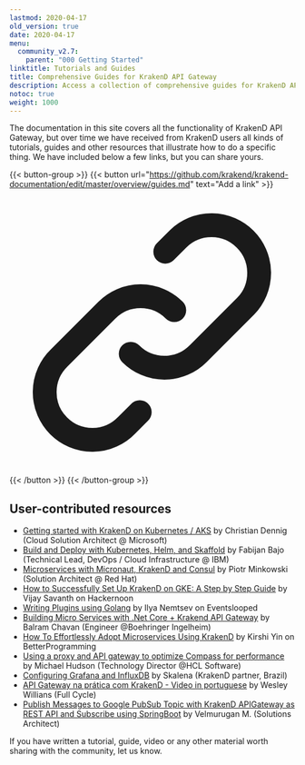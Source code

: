 ```yaml
---
lastmod: 2020-04-17
old_version: true
date: 2020-04-17
menu:
  community_v2.7:
    parent: "000 Getting Started"
linktitle: Tutorials and Guides
title: Comprehensive Guides for KrakenD API Gateway
description: Access a collection of comprehensive guides for KrakenD API Gateway, providing step-by-step instructions and best practices for various use cases
notoc: true
weight: 1000
---
```

The documentation in this site covers all the functionality of KrakenD API Gateway, but over time we have received from KrakenD users all kinds of tutorials, guides and other resources that illustrate how to do a specific thing. We have included below a few links, but you can share yours.

{{< button-group >}}
{{< button url="https://github.com/krakend/krakend-documentation/edit/master/overview/guides.md" text="Add a link" >}}<svg xmlns="http://www.w3.org/2000/svg" class="h-6 w-6" fill="none" viewBox="0 0 24 24" stroke="currentColor">
  <path stroke-linecap="round" stroke-linejoin="round" stroke-width="2" d="M13.828 10.172a4 4 0 00-5.656 0l-4 4a4 4 0 105.656 5.656l1.102-1.101m-.758-4.899a4 4 0 005.656 0l4-4a4 4 0 00-5.656-5.656l-1.1 1.1" />
</svg>
{{< /button >}}
{{< /button-group >}}


## User-contributed resources

- [Getting started with KrakenD on Kubernetes / AKS](https://partlycloudy.blog/2021/02/17/getting-started-with-krakend-on-kubernetes-aks/) by Christian Dennig (Cloud Solution Architect @ Microsoft)
- [Build and Deploy with Kubernetes, Helm, and Skaffold](https://betterprogramming.pub/maintainability-in-the-face-of-api-complexity-e23531e2d322) by Fabijan Bajo (Technical Lead, DevOps / Cloud Infrastructure @ IBM)
- [Microservices with Micronaut, KrakenD and Consul](https://piotrminkowski.com/2021/02/23/microservices-with-micronaut-krakend-and-consul/) by Piotr Minkowski (Solution Architect @ Red Hat)
- [How to Successfully Set Up KrakenD on GKE: A Step by Step Guide](https://hackernoon.com/how-to-successfully-set-up-krakend-on-gke-a-step-by-step-guide-ny22311c) by Vijay Savanth on Hackernoon
- [Writing Plugins using Golang](https://www.eventslooped.com/posts/krakend-writing-plugins/) by Ilya Nemtsev on Eventslooped
- [Building Micro Services with .Net Core + Krakend API Gateway](https://balramchavan.medium.com/building-micro-services-with-net-core-krakend-api-gateway-fad036f10298) by Balram Chavan (Engineer @Boehringer Ingelheim)
- [How To Effortlessly Adopt Microservices Using KrakenD](https://betterprogramming.pub/how-to-effortlessly-adopt-microservices-using-krakend-28c265573877) by Kirshi Yin on BetterProgramming
- [Using a proxy and API gateway to optimize Compass for performance](https://blog.hcltechsw.com/compass/using-a-proxy-and-api-gateway-to-optimize-compass-for-performance/) by Michael Hudson (Technology Director @HCL Software)
- [Configuring Grafana and InfluxDB](https://skalena.github.io/api-methodology/public/cont/krakend-grafana-influxdb/) by Skalena (KrakenD partner, Brazil)
- [API Gateway na prática com KrakenD - Video in portuguese](https://www.youtube.com/watch?v=ni-rti5DgYY) by Wesley Willians (Full Cycle)
- [Publish Messages to Google PubSub Topic with KrakenD APIGateway as REST API and Subscribe using SpringBoot](https://medium.com/@velmuruganmp1210/publish-messages-to-google-pubsub-topic-with-krakend-apigateway-as-rest-api-and-subscribe-using-75fb875f2f2f) by Velmurugan M. (Solutions Architect)


If you have written a tutorial, guide, video or any other material worth sharing with the community, let us know.

